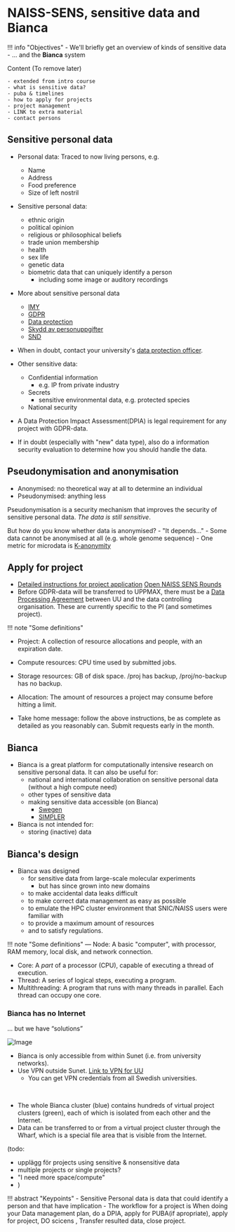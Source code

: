 # NAISS-SENS, sensitive data and Bianca

!!! info "Objectives"
    - We'll briefly get an overview of kinds of sensitive data
    - ... and the **Bianca** system

Content (To remove later)

    - extended from intro course 
    - what is sensitive data?
    - puba & timelines
    - how to apply for projects
    - project management
    - LINK to extra material
    - contact persons




## Sensitive personal data

- Personal data: Traced to now living persons, e.g.
	- Name
	- Address
	- Food preference
	- Size of left nostril

- Sensitive personal data:
	- ethnic origin
	- political opinion
	- religious or philosophical beliefs
	- trade union membership
	- health
	- sex life
	- genetic data
	- biometric data that can uniquely identify a person
		- including some image or auditory recordings
    
- More about sensitive personal data
	- [IMY](https://www.imy.se/en/)
    - [GDPR](https://www.gdpr.eu/)
    - [Data protection](https://ec.europa.eu/info/law/law-topic/data-protection_en)
    - [Skydd av personuppgifter](https://ec.europa.eu/info/law/law-topic/data-protection_sv)
    - [SND](https://snd.gu.se/sv/hantera-data/planera/forskningsdata-med-personuppgifter)
  
- When in doubt, contact your university's [data protection officer](https://www.uppmax.uu.se/support/faq/general-miscellaneous-faq/sensitive+data+questions/).

- Other sensitive data:
	- Confidential information
		- e.g. IP from private industry
	- Secrets
		- sensitive environmental data, e.g. protected species		
	- National security
	
- A Data Protection Impact Assessment(DPIA) is legal requirement for any project with GDPR-data.

- If in doubt (especially with "new" data type), also do a information security evaluation to determine how you should handle the data.

## Pseudonymisation and anonymisation
- Anonymised: no theoretical way at all to determine an individual
- Pseudonymised: anything less

Pseudonymisation is a security mechanism that improves the security of sensitive personal data. *The data is still sensitive*.

But how do you know whether data is anonymised? 
	- "It depends..." 
	- Some data cannot be anonymised at all (e.g. whole genome sequence)
	- One metric for microdata is [K-anonymity](https://en.wikipedia.org/wiki/K-anonymity)

## Apply for project
- [Detailed instructions for project application](https://www.uppmax.uu.se/support/getting-started/applying-for-sens-project/)
[Open NAISS SENS Rounds](https://supr.naiss.se/round/open_type/?type=NAISS+SENS)
- Before GDPR-data will be transferred to UPPMAX, there must be a [Data Processing Agreement](https://www.uppmax.uu.se/support/faq/general-miscellaneous-faq/how-to-establish-a-puba-with-uu/) between UU and the data controlling organisation. These are currently specific to the PI (and sometimes project).

!!! note "Some definitions"
- Project: A collection of resource allocations and people, with an expiration date.
- Compute resources: CPU time used by submitted jobs.
- Storage resources: GB of disk space. /proj has backup, /proj/no-backup has no backup.
- Allocation: The amount of resources a project may consume before hitting a limit.

- Take home message: follow the above instructions, be as complete as detailed as you reasonably can. Submit requests early in the month. 


## Bianca
- Bianca is a great platform for computationally intensive research on sensitive personal data. It can also be useful for:
    - national and international collaboration on sensitive personal data (without a high compute need)
    - other types of sensitive data
    - making sensitive data accessible (on Bianca)
    	- [Swegen](https://snd.gu.se/en/catalogue/study/ext0285)
    	- [SIMPLER](https://www.simpler4health.se/)
- Bianca is not intended for:
    - storing (inactive) data

 
## Bianca's design

- Bianca was designed
	- for sensitive data from large-scale molecular experiments
		- but has since grown into new domains
    - to make accidental data leaks difficult
    - to make correct data management as easy as possible
    - to emulate the HPC cluster environment that SNIC/NAISS users were familiar with
    - to provide a maximum amount of resources
    - and to satisfy regulations.

!!! note "Some definitions"
— Node: A basic "computer", with processor, RAM memory, local disk, and network connection.
- Core: A *part* of a processor (CPU), capable of executing a thread of execution.
- Thread: A series of logical steps, executing a program.
- Multithreading: A program that runs with many threads in parallel. Each thread can occupy one core.


### Bianca has no Internet
... but we have “solutions”

![Image](./img/biancaorganisation-01.png)

- Bianca is only accessible from within Sunet (i.e. from university networks).
- Use VPN outside Sunet. [Link to VPN for UU](https://mp.uu.se/en/web/info/stod/it-telefoni/it-support/network-on-campus/vpn-service)
    - You can get VPN credentials from all Swedish universities.

<br>

- The whole Bianca cluster (blue) contains hundreds of virtual project clusters (green), each of which is isolated from each other and the Internet.
- Data can be transferred to or from a virtual project cluster through the Wharf, which is a special file area that is visible from the Internet.


(todo: 
- upplägg för projects using sensitive & nonsensitive data
- multiple projects or single projects?
- "I need more space/compute"
- )


!!! abstract "Keypoints"
    - Sensitive Personal data is data that could identify a person and that have implication
    - The workflow for a project is When doing your Data management plan, do a DPIA, apply for PUBA(if apropriate), apply for project, DO scicens , Transfer resulted data, close project.
